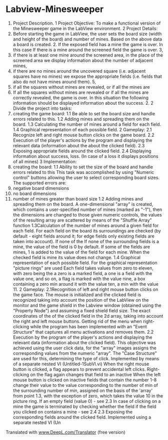 # Labview-Minesweeper

1. Project Description.
1 Project Objective:
To make a functional version of the Minesweeper game in the LabView environment.
2 Project Details:
1. Before starting the game in LabView, the user sets the board size (width
and height of the board) and number of mines. Based on the above data a
board is created. 2.
If the exposed field has a mine the game is over. In this case
If there is a mine around the screened field the game is over. 3,
3. if there is at least one mine around the screened area, in the place of the screened area
we display information about the number of adjacent mines,
4. if there are no mines around the uncovered square (i.e. adjacent squares have no mines)
we expose the appropriate fields (i.e. fields that also do not have mines around them). 5,
5. if all the squares without mines are revealed, or if all the mines are
5. If all the squares without mines are revealed or if all the mines are correctly revealed, the game is over. In this situation the following information should be displayed
information about the success. 2.
2 Divide the project into tasks:
1. creating the game board:
1.1 Be able to set the board size and handle errors related to this.
1.2 Adding mines and spreading them on the board.
1.3 Calculating the number of mines around a field for each field.
1.4 Graphical representation of each possible field.
2 Gameplay:
2.1 Recognize left and right mouse button clicks on the game board.
2.2 Execution of the player's actions by the program and displaying the relevant data (information about the
about the clicked field).
2.3 Exposing appropriate fields around the clicked field.
2.4 Displaying information about success, loss. (In case of a loss it displays
positions of all mines)
3 Implementation:
1. creating the board:
1.1 Ability to set the size of the board and handle errors related to this
This task was accomplished by using "Numeric control" buttons
allowing the user to select corresponding board sizes.
The supported errors are:
1. negative board dimensions
2. no board dimensions
3. number of mines greater than board size
1.2 Adding mines and spreading them on the board.
A one-dimensional "array" is created, which contains a user-specified
number of mines (marked as "-1"), then the dimensions are changed to those given
numeric controls, the values of the resulting array are scattered
by means of the "Shuffle Array" function
1.3Calculation of the number of mines around a given field for each field.
For each field on the board its surroundings are checked (by default - eight fields around it;
for edge fields only existing fields are taken into account). If none of the
If none of the surrounding fields is a mine, the value of the field is 0 by default. If some of the fields are
mines, 1 is added to the value of the field for each mine. When the checked field is
mine its value does not change.
1.4 Graphical representation of each possible field.
For the graphical representation "picture rings" are used
Each field takes values from zero to eleven, with zero being the
a zero is a marked field, a one is a field with the value one, and so on, a flag is marked with the value nine,
a box containing a zero min around it with the value ten, a min with the value 11.
2 Gameplay:
2.1Recognition of left and right mouse button clicks on the game face.
The mouse is initialized and the clicked field is recognized taking into account the position of the
LabView on the monitor and the game shield in the Labview window (obtained using the "Property Node")
and assuming a fixed shield field size. The exact coordinates of the
of the clicked field in the 2d array, taking into account the right and left mouse buttons.
Getting rid of the menu when right-clicking while the
program has been implemented with an "Event Structure" that captures
all menu activations and removes them.
2.2 Execution by the program of the player's actions and displaying the relevant data (information
about the clicked field).
This objective was achieved using the user click data, for the "array"
images assigns the corresponding values from the numeric "array". The
"Case Structure" are used for this, determining the type of click. Implemented by means of a
separate nested VI (Untitled-1SubVI.vi)
When the right mouse button is clicked, a
flag appears to prevent accidental left clicks.
Right-clicking on the flag again changes that field to an
inactive
When the left mouse button is clicked on inactive fields
that contain the number 1-8 change their value to the value corresponding to the number of min
of the surrounding number of min, assigned on the basis of the 'array' from point 1.3, with the exception of
zero, which takes the value 10 in the picture ring. If an empty
field (value 0) - see 2.3
In case of clicking on a mine the game is terminated by checking whether the field
if the field you clicked on contains a mine - see 2.4
2.3 Exposing the corresponding fields around the clicked field.
Implemented using a separate nested VI (Un

Translated with www.DeepL.com/Translator (free version)
